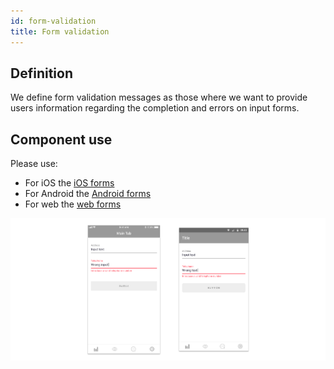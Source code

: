 ```yaml
---
id: form-validation
title: Form validation
---
```


## Definition

We define form validation messages as those where we want to provide users information regarding the completion and errors on input forms.

## Component use

Please use:

* For iOS the [iOS forms](../ios/form.mdx)
* For Android the [Android forms](../android/form.mdx)
* For web the [web forms](../web/form.mdx)

![](../../../img/forms.jpg)

